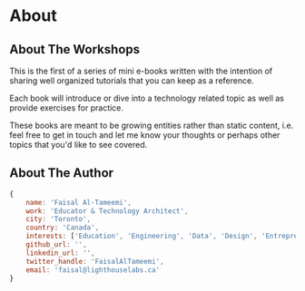 # About


## About The Workshops

This is the first of a series of mini e-books written with the intention of sharing well organized tutorials that you can keep as a reference.

Each book will introduce or dive into a technology related topic as well as provide exercises for practice.

These books are meant to be growing entities rather than static content, i.e. feel free to get in touch and let me know your thoughts or perhaps other topics that you'd like to see covered.


## About The Author




```javascript
{
    name: 'Faisal Al-Tameemi',
    work: 'Educator & Technology Architect',
    city: 'Toronto',
    country: 'Canada',
    interests: ['Education', 'Engineering', 'Data', 'Design', 'Entrepreneurship'],
    github_url: '',
    linkedin_url: '',
    twitter_handle: 'FaisalAlTameemi',
    email: 'faisal@lighthouselabs.ca'
}
```
